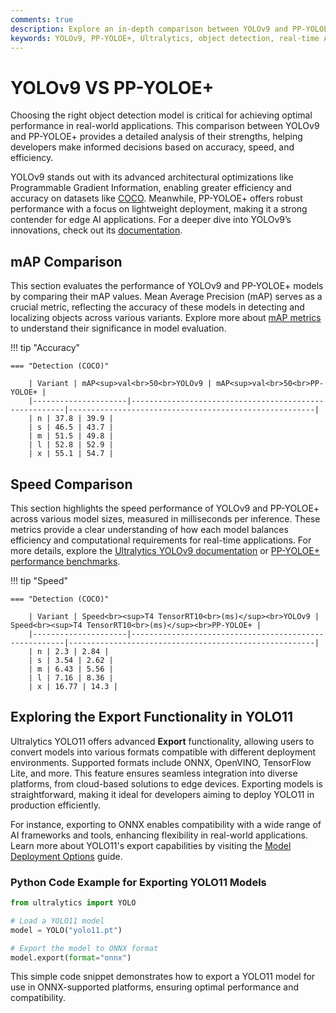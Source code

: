 ```yaml
---
comments: true
description: Explore an in-depth comparison between YOLOv9 and PP-YOLOE+, two leading models in real-time object detection. Discover how these cutting-edge solutions perform on metrics like mAP, speed, and computational efficiency, making them ideal for diverse computer vision applications, including edge AI and real-time AI tasks. Learn how YOLOv9's advancements in accuracy and efficiency stack up against PP-YOLOE+'s performance optimizations for various use cases.
keywords: YOLOv9, PP-YOLOE+, Ultralytics, object detection, real-time AI, edge AI, computer vision, mAP, AI models comparison, performance analysis
---
```


# YOLOv9 VS PP-YOLOE+

Choosing the right object detection model is critical for achieving optimal performance in real-world applications. This comparison between YOLOv9 and PP-YOLOE+ provides a detailed analysis of their strengths, helping developers make informed decisions based on accuracy, speed, and efficiency.

YOLOv9 stands out with its advanced architectural optimizations like Programmable Gradient Information, enabling greater efficiency and accuracy on datasets like [COCO](https://docs.ultralytics.com/datasets/detect/coco/). Meanwhile, PP-YOLOE+ offers robust performance with a focus on lightweight deployment, making it a strong contender for edge AI applications. For a deeper dive into YOLOv9’s innovations, check out its [documentation](https://docs.ultralytics.com/models/yolov9/).

## mAP Comparison

This section evaluates the performance of YOLOv9 and PP-YOLOE+ models by comparing their mAP values. Mean Average Precision (mAP) serves as a crucial metric, reflecting the accuracy of these models in detecting and localizing objects across various variants. Explore more about [mAP metrics](https://www.ultralytics.com/glossary/mean-average-precision-map) to understand their significance in model evaluation.

!!! tip "Accuracy"

    === "Detection (COCO)"

    	| Variant | mAP<sup>val<br>50<br>YOLOv9 | mAP<sup>val<br>50<br>PP-YOLOE+ |
    	|---------------------|-------------------------------------------------------|-------------------------------------------------------|
    	| n | 37.8 | 39.9 |
    	| s | 46.5 | 43.7 |
    	| m | 51.5 | 49.8 |
    	| l | 52.8 | 52.9 |
    	| x | 55.1 | 54.7 |


## Speed Comparison

This section highlights the speed performance of YOLOv9 and PP-YOLOE+ across various model sizes, measured in milliseconds per inference. These metrics provide a clear understanding of how each model balances efficiency and computational requirements for real-time applications. For more details, explore the [Ultralytics YOLOv9 documentation](https://docs.ultralytics.com/models/yolov9/) or [PP-YOLOE+ performance benchmarks](https://github.com/PaddlePaddle/PaddleDetection).

!!! tip "Speed"

    === "Detection (COCO)"

    	| Variant | Speed<br><sup>T4 TensorRT10<br>(ms)</sup><br>YOLOv9 | Speed<br><sup>T4 TensorRT10<br>(ms)</sup><br>PP-YOLOE+ |
    	|---------------------|-------------------------------------------------------|-------------------------------------------------------|
    	| n | 2.3 | 2.84 |
    	| s | 3.54 | 2.62 |
    	| m | 6.43 | 5.56 |
    	| l | 7.16 | 8.36 |
    	| x | 16.77 | 14.3 |

## Exploring the Export Functionality in YOLO11

Ultralytics YOLO11 offers advanced **Export** functionality, allowing users to convert models into various formats compatible with different deployment environments. Supported formats include ONNX, OpenVINO, TensorFlow Lite, and more. This feature ensures seamless integration into diverse platforms, from cloud-based solutions to edge devices. Exporting models is straightforward, making it ideal for developers aiming to deploy YOLO11 in production efficiently.

For instance, exporting to ONNX enables compatibility with a wide range of AI frameworks and tools, enhancing flexibility in real-world applications. Learn more about YOLO11's export capabilities by visiting the [Model Deployment Options](https://docs.ultralytics.com/guides/) guide.

### Python Code Example for Exporting YOLO11 Models

```python
from ultralytics import YOLO

# Load a YOLO11 model
model = YOLO("yolo11.pt")

# Export the model to ONNX format
model.export(format="onnx")
```

This simple code snippet demonstrates how to export a YOLO11 model for use in ONNX-supported platforms, ensuring optimal performance and compatibility.
